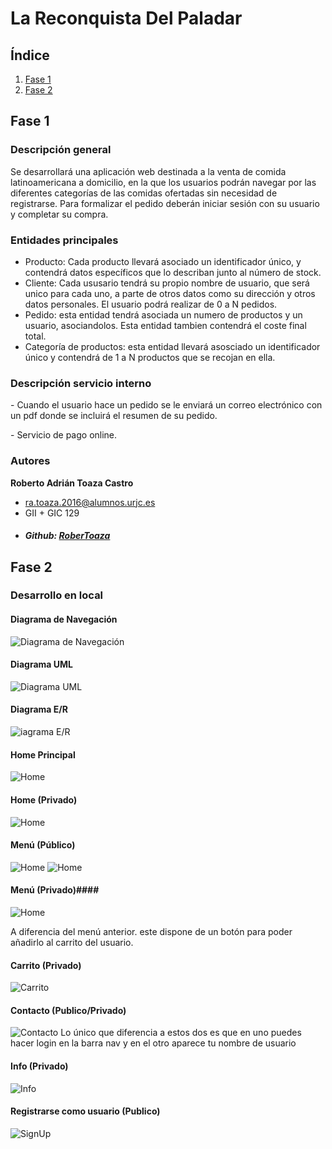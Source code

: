 # La Reconquista Del Paladar #

## Índice ##

1. [Fase 1](#id1)
2. [Fase 2](#id2)


## Fase 1 <a name="id1"><a> ##
### Descripción general ###
Se desarrollará una aplicación web destinada a la venta de comida latinoamericana a domicilio, en la que los usuarios podrán navegar por las diferentes categorías de las comidas ofertadas sin necesidad de registrarse. Para formalizar el pedido deberán iniciar sesión con su usuario y completar su compra.

### Entidades principales ####
- Producto: Cada producto llevará asociado un identificador único, y contendrá datos específicos que lo describan junto al número de stock. 
- Cliente: Cada ususario tendrá su propio nombre de usuario, que será unico para cada uno, a parte de otros datos como su dirección y otros datos personales. El usuario podrá realizar de 0 a N pedidos.
- Pedido: esta entidad tendrá asociada un numero de productos y un usuario, asociandolos. Esta entidad tambien contendrá el coste final total.
- Categoría de productos: esta entidad llevará asosciado un identificador único y contendrá de 1 a N productos que se recojan en ella.

### Descripción servicio interno ###
\- Cuando el usuario hace un pedido se le enviará un correo electrónico con un pdf donde se incluirá el resumen de su pedido.

\- Servicio de pago online.


### Autores ###

**Roberto Adrián Toaza Castro**
- ra.toaza.2016@alumnos.urjc.es
- GII + GIC 129
- ##### Github: [RoberToaza](https://github.com/RoberToaza)


## Fase 2 <a name="id2"></a> ##

### Desarrollo en local ###
#### Diagrama de Navegación ####
![Diagrama de Navegación](./picturesReadMe/Diagrama_de_navecacion.png)

#### Diagrama UML ####
![Diagrama UML](./picturesReadMe/Diagrama_UML.png)

#### Diagrama E/R ####
![iagrama E/R](./picturesReadMe/Diagrama_E_R.png)

#### Home Principal ####
![Home](./picturesReadMe/Home.png)

#### Home (Privado) ####
![Home](./picturesReadMe/home_P.png)

#### Menú (Público) ####
![Home](./picturesReadMe/menu1.png)
![Home](./picturesReadMe/menu2.png)

#### Menú (Privado)####
![Home](./picturesReadMe/menu_P.png)

A diferencia del menú anterior. este dispone de un botón para poder añadirlo al carrito del usuario.

#### Carrito (Privado) ####
![Carrito](./picturesReadMe/cart_P.png)

#### Contacto (Publico/Privado) ####
![Contacto](./picturesReadMe/contacto.png)
Lo único que diferencia a estos dos es que en uno puedes hacer login en la barra nav y en el otro aparece tu nombre de usuario

#### Info (Privado) ####
![Info](./picturesReadMe/info_P.png)

#### Registrarse como usuario (Publico) ####
![SignUp](./picturesReadMe/signUP.png)


